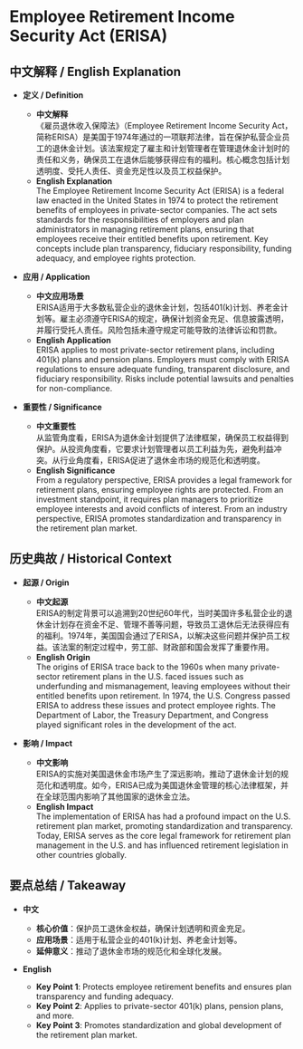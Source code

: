 # Employee Retirement Income Security Act (ERISA)

## 中文解释 / English Explanation

* **定义 / Definition**  
  - **中文解释**  
    《雇员退休收入保障法》（Employee Retirement Income Security Act，简称ERISA）是美国于1974年通过的一项联邦法律，旨在保护私营企业员工的退休金计划。该法案规定了雇主和计划管理者在管理退休金计划时的责任和义务，确保员工在退休后能够获得应有的福利。核心概念包括计划透明度、受托人责任、资金充足性以及员工权益保护。  
  - **English Explanation**  
    The Employee Retirement Income Security Act (ERISA) is a federal law enacted in the United States in 1974 to protect the retirement benefits of employees in private-sector companies. The act sets standards for the responsibilities of employers and plan administrators in managing retirement plans, ensuring that employees receive their entitled benefits upon retirement. Key concepts include plan transparency, fiduciary responsibility, funding adequacy, and employee rights protection.

* **应用 / Application**  
  - **中文应用场景**  
    ERISA适用于大多数私营企业的退休金计划，包括401(k)计划、养老金计划等。雇主必须遵守ERISA的规定，确保计划资金充足、信息披露透明，并履行受托人责任。风险包括未遵守规定可能导致的法律诉讼和罚款。  
  - **English Application**  
    ERISA applies to most private-sector retirement plans, including 401(k) plans and pension plans. Employers must comply with ERISA regulations to ensure adequate funding, transparent disclosure, and fiduciary responsibility. Risks include potential lawsuits and penalties for non-compliance.

* **重要性 / Significance**  
  - **中文重要性**  
    从监管角度看，ERISA为退休金计划提供了法律框架，确保员工权益得到保护。从投资角度看，它要求计划管理者以员工利益为先，避免利益冲突。从行业角度看，ERISA促进了退休金市场的规范化和透明度。  
  - **English Significance**  
    From a regulatory perspective, ERISA provides a legal framework for retirement plans, ensuring employee rights are protected. From an investment standpoint, it requires plan managers to prioritize employee interests and avoid conflicts of interest. From an industry perspective, ERISA promotes standardization and transparency in the retirement plan market.

## 历史典故 / Historical Context

* **起源 / Origin**  
  - **中文起源**  
    ERISA的制定背景可以追溯到20世纪60年代，当时美国许多私营企业的退休金计划存在资金不足、管理不善等问题，导致员工退休后无法获得应有的福利。1974年，美国国会通过了ERISA，以解决这些问题并保护员工权益。该法案的制定过程中，劳工部、财政部和国会发挥了重要作用。  
  - **English Origin**  
    The origins of ERISA trace back to the 1960s when many private-sector retirement plans in the U.S. faced issues such as underfunding and mismanagement, leaving employees without their entitled benefits upon retirement. In 1974, the U.S. Congress passed ERISA to address these issues and protect employee rights. The Department of Labor, the Treasury Department, and Congress played significant roles in the development of the act.

* **影响 / Impact**  
  - **中文影响**  
    ERISA的实施对美国退休金市场产生了深远影响，推动了退休金计划的规范化和透明度。如今，ERISA已成为美国退休金管理的核心法律框架，并在全球范围内影响了其他国家的退休金立法。  
  - **English Impact**  
    The implementation of ERISA has had a profound impact on the U.S. retirement plan market, promoting standardization and transparency. Today, ERISA serves as the core legal framework for retirement plan management in the U.S. and has influenced retirement legislation in other countries globally.

## 要点总结 / Takeaway

* **中文**  
  - **核心价值**：保护员工退休金权益，确保计划透明和资金充足。  
  - **应用场景**：适用于私营企业的401(k)计划、养老金计划等。  
  - **延伸意义**：推动了退休金市场的规范化和全球化发展。  

* **English**  
  - **Key Point 1**: Protects employee retirement benefits and ensures plan transparency and funding adequacy.  
  - **Key Point 2**: Applies to private-sector 401(k) plans, pension plans, and more.  
  - **Key Point 3**: Promotes standardization and global development of the retirement plan market.